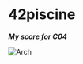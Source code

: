 # 42piscine
___My score for C04___

[<img align="left" alt="Arch" src="https://github.com/0xySan/42-Projects/blob/main/other/100SUCESS.gif" />](https://0xysan.xyz/)

